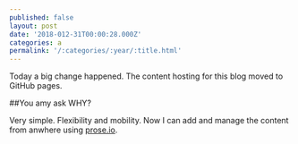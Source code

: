```yaml
---
published: false
layout: post
date: '2018-012-31T00:00:28.000Z'
categories: a
permalink: '/:categories/:year/:title.html'
---
```

Today a big change happened. The content hosting for this blog moved to GitHub pages.

##You amy ask WHY?

Very simple. Flexibility and mobility. Now I can add and manage the content from anwhere using [prose.io](https://prose.io). 

